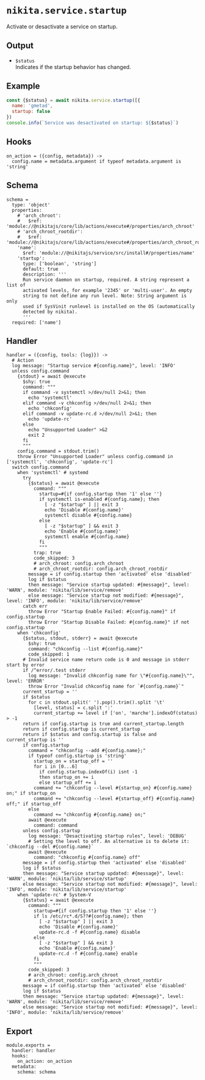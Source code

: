 
# `nikita.service.startup`

Activate or desactivate a service on startup.

## Output

* `$status`   
  Indicates if the startup behavior has changed.

## Example

```js
const {$status} = await nikita.service.startup([{
  name: 'gmetad',
  startup: false
})
console.info(`Service was desactivated on startup: ${$status}`)
```

## Hooks

    on_action = ({config, metadata}) ->
      config.name = metadata.argument if typeof metadata.argument is 'string'

## Schema

    schema =
      type: 'object'
      properties:
        # 'arch_chroot':
        #   $ref: 'module://@nikitajs/core/lib/actions/execute#/properties/arch_chroot'
        # 'arch_chroot_rootdir':
        #   $ref: 'module://@nikitajs/core/lib/actions/execute#/properties/arch_chroot_rootdir'
        'name':
          $ref: 'module://@nikitajs/service/src/install#/properties/name'
        'startup':
          type: ['boolean', 'string']
          default: true
          description: '''
          Run service daemon on startup, required. A string represent a list of
          activated levels, for example '2345' or 'multi-user'. An empty
          string to not define any run level. Note: String argument is only
          used if SysVinit runlevel is installed on the OS (automatically
          detected by nikita).
          '''
      required: ['name']

## Handler

    handler = ({config, tools: {log}}) ->
      # Action
      log message: "Startup service #{config.name}", level: 'INFO'
      unless config.command
        {stdout} = await @execute
          $shy: true
          command: """
          if command -v systemctl >/dev/null 2>&1; then
            echo 'systemctl'
          elif command -v chkconfig >/dev/null 2>&1; then
            echo 'chkconfig'
          elif command -v update-rc.d >/dev/null 2>&1; then
            echo 'update-rc'
          else
            echo "Unsupported Loader" >&2
            exit 2
          fi
          """
        config.command = stdout.trim()
        throw Error "Unsupported Loader" unless config.command in ['systemctl', 'chkconfig', 'update-rc']
      switch config.command
        when 'systemctl' # systemd
          try
            {$status} = await @execute
              command: """
                startup=#{if config.startup then '1' else ''}
                if systemctl is-enabled #{config.name}; then
                  [ -z "$startup" ] || exit 3
                  echo 'Disable #{config.name}'
                  systemctl disable #{config.name}
                else
                  [ -z "$startup" ] && exit 3
                  echo 'Enable #{config.name}'
                  systemctl enable #{config.name}
                fi
                """
              trap: true
              code_skipped: 3
              # arch_chroot: config.arch_chroot
              # arch_chroot_rootdir: config.arch_chroot_rootdir
            message = if config.startup then 'activated' else 'disabled'
            log if $status
            then message: "Service startup updated: #{message}", level: 'WARN', module: 'nikita/lib/service/remove'
            else message: "Service startup not modified: #{message}", level: 'INFO', module: 'nikita/lib/service/remove'
          catch err
            throw Error "Startup Enable Failed: #{config.name}" if config.startup
            throw Error "Startup Disable Failed: #{config.name}" if not config.startup
        when 'chkconfig'
          {$status, stdout, stderr} = await @execute
            $shy: true
            command: "chkconfig --list #{config.name}"
            code_skipped: 1
          # Invalid service name return code is 0 and message in stderr start by error
          if /^error/.test stderr
            log message: "Invalid chkconfig name for \"#{config.name}\"", level: 'ERROR'
            throw Error "Invalid chkconfig name for `#{config.name}`"
          current_startup = ''
          if $status
            for c in stdout.split(' ').pop().trim().split '\t'
              [level, status] = c.split ':'
              current_startup += level if ['on', 'marche'].indexOf(status) > -1
          return if config.startup is true and current_startup.length
          return if config.startup is current_startup
          return if $status and config.startup is false and current_startup is ''
          if config.startup
            command = "chkconfig --add #{config.name};"
            if typeof config.startup is 'string'
              startup_on = startup_off = ''
              for i in [0...6]
                if config.startup.indexOf(i) isnt -1
                then startup_on += i
                else startup_off += i
              command += "chkconfig --level #{startup_on} #{config.name} on;" if startup_on
              command += "chkconfig --level #{startup_off} #{config.name} off;" if startup_off
            else
              command += "chkconfig #{config.name} on;"
            await @execute
              command: command
          unless config.startup
            log message: "Desactivating startup rules", level: 'DEBUG'
            # Setting the level to off. An alternative is to delete it: `chkconfig --del #{config.name}`
            await @execute
              command: "chkconfig #{config.name} off"
          message = if config.startup then 'activated' else 'disabled'
          log if $status
          then message: "Service startup updated: #{message}", level: 'WARN', module: 'nikita/lib/service/startup'
          else message: "Service startup not modified: #{message}", level: 'INFO', module: 'nikita/lib/service/startup'
        when 'update-rc' # System-V
          {$status} = await @execute
            command: """
              startup=#{if config.startup then '1' else ''}
              if ls /etc/rc*.d/S??#{config.name}; then
                [ -z "$startup" ] || exit 3
                echo 'Disable #{config.name}'
                update-rc.d -f #{config.name} disable
              else
                [ -z "$startup" ] && exit 3
                echo 'Enable #{config.name}'
                update-rc.d -f #{config.name} enable
              fi
              """
            code_skipped: 3
            # arch_chroot: config.arch_chroot
            # arch_chroot_rootdir: config.arch_chroot_rootdir
          message = if config.startup then 'activated' else 'disabled'
          log if $status
          then message: "Service startup updated: #{message}", level: 'WARN', module: 'nikita/lib/service/remove'
          else message: "Service startup not modified: #{message}", level: 'INFO', module: 'nikita/lib/service/remove'

## Export

    module.exports =
      handler: handler
      hooks:
        on_action: on_action
      metadata:
        schema: schema

